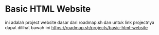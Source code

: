 # Basic HTML Website
ini adalah project website dasar dari roadmap.sh
dan untuk link projectnya dapat dilihat bawah ini
https://roadmap.sh/projects/basic-html-website

